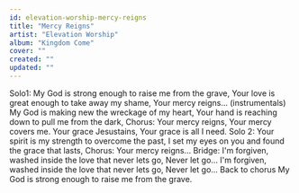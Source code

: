 ```yaml
---
id: elevation-worship-mercy-reigns
title: "Mercy Reigns"
artist: "Elevation Worship"
album: "Kingdom Come"
cover: ""
created: ""
updated: ""
---
```


Solo1:
My God is strong enough to raise me from the grave,
Your love is great enough to take away my shame,
Your mercy reigns...
(instrumentals)
My God is making new the wreckage of my heart,
Your hand is reaching down to pull me from the dark,
Chorus:
Your mercy reigns,
Your mercy covers me.
Your grace Jesustains,
Your grace is all I need.
Solo 2:
Your spirit is my strength to overcome the past,
I set my eyes on you and found the grace that lasts,
Chorus:
Your mercy reigns...
Bridge:
I'm forgiven, washed inside the love that never lets go,
Never let go...
I'm forgiven, washed inside the love that never lets go,
Never let go...
Back to chorus
My God is strong enough to raise me from the grave.